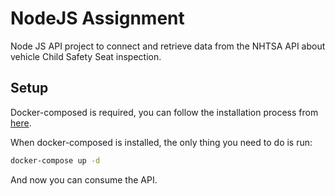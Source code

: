 # NodeJS Assignment

Node JS API project to connect and retrieve data from the NHTSA API about vehicle Child Safety Seat inspection.

## Setup

Docker-composed is required, you can follow the installation process from [here](https://docs.docker.com/compose/install/).

When docker-composed is installed, the only thing you need to do is run:

```bash
docker-compose up -d
```

And now you can consume the API.